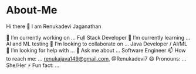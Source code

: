 # About-Me

Hi there 👋
I am Renukadevi Jaganathan

🔭 I’m currently working on ... Full Stack Developer
🌱 I’m currently learning ... AI and ML testing
👯 I’m looking to collaborate on ... Java Developer / AI/ML
🤔 I’m looking for help with ...
💬 Ask me about ... Software Engineer
📫 How to reach me: ... renukajava149@gmail.com, @Renukadevi7
😄 Pronouns: ... She/Her
⚡ Fun fact: ...
